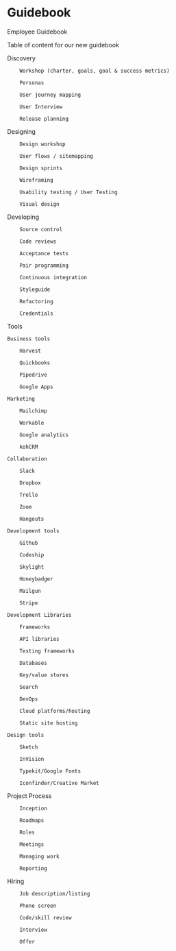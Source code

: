 # Guidebook
Employee Guidebook

Table of content for our new guidebook


Discovery

		Workshop (charter, goals, goal & success metrics)

		Personas

		User journey mapping

		User Interview

		Release planning


Designing

		Design workshop

		User flows / sitemapping

		Design sprints

		Wireframing

		Usability testing / User Testing

		Visual design


Developing

		Source control

		Code reviews

		Acceptance tests

		Pair programming

		Continuous integration

		Styleguide

		Refactoring

		Credentials


Tools

    Business tools

        Harvest

        Quickbooks

        Pipedrive

        Google Apps

    Marketing

        Mailchimp

        Workable

        Google analytics

        kohCRM

    Collaboration

        Slack

        Dropbox

        Trello

        Zoom

        Hangouts

    Development tools

        Github

        Codeship

        Skylight

        Honeybadger

        Mailgun

        Stripe

    Development Libraries

        Frameworks

        API libraries

        Testing frameworks

        Databases

        Key/value stores

        Search

        DevOps

        Cloud platforms/hosting

        Static site hosting

    Design tools

        Sketch

        InVision

        Typekit/Google Fonts

        Iconfinder/Creative Market


Project Process

		Inception

		Roadmaps

		Roles

		Meetings

		Managing work

		Reporting


Hiring

		Job description/listing

		Phone screen

		Code/skill review

		Interview

		Offer




